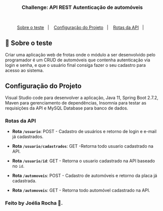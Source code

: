 <h3 align="center">
  Challenge: API REST Autenticação de automóveis
</h3>
<br>

<p align="center">
  <a href="#car-sobre-o-desafio">Sobre o teste</a>&nbsp;&nbsp;&nbsp;|&nbsp;&nbsp;&nbsp;
  <a href="#configuração-do-projeto">Configuração do Projeto</a>&nbsp;&nbsp;&nbsp;|&nbsp;&nbsp;&nbsp;
  <a href="#rotas-da-api">Rotas da API</a>&nbsp;&nbsp;&nbsp;|&nbsp;&nbsp;&nbsp;
</p>

## 🚙 Sobre o teste  

Criar uma aplicação web de frotas onde o módulo a ser desenvolvido pelo programador é um CRUD de automóveis que contenha autenticação via login e senha, e que o usuário final consiga fazer o seu cadastro para acesso ao sistema.

## Configuração do Projeto

Visual Studio code para desenvolver a aplicação, Java 11, Spring Boot 2.7.2, Maven para gerenciamento de dependências, Insomnia para testar as requisições da API e MySQL Database para banco de dados.


### Rotas da API

  - **Rota `/usuario`**: POST - Cadastro de usuários e retorno de login e e-mail já cadastrados.

  - **Rota `/usuario/cadastrados`**: GET -Retorna todo usuario cadastrado na API.

  - **Rota `/usuario/id`**: GET - Retorna o usuario cadastrado na API baseado no `id`.

  - **Rota `/automoveis`**: POST - Cadastro de automóveis e retorno da placa já cadastrada.

  - **Rota `/automoveis`**: GET - Retorna todo automóvel cadastrado na API.
  

### Feito by Joélia Rocha 💙.
